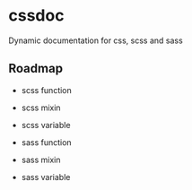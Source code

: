 cssdoc
======

Dynamic documentation for css, scss and sass


## Roadmap

* scss function
* scss mixin
* scss variable

* sass function
* sass mixin
* sass variable
